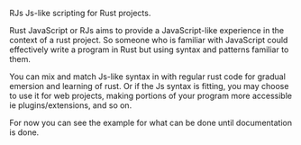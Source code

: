 RJs
Js-like scripting for Rust projects.

Rust JavaScript or RJs aims to provide a JavaScript-like experience in the context of a rust project. So someone who is familiar with JavaScript could effectively write a program in Rust but using syntax and patterns familiar to them.

You can mix and match Js-like syntax in with regular rust code for gradual emersion and learning of rust. Or if the Js syntax is fitting, you may choose to use it for web projects, making portions of your program more accessible ie plugins/extensions, and so on.

For now you can see the example for what can be done until documentation is done.
